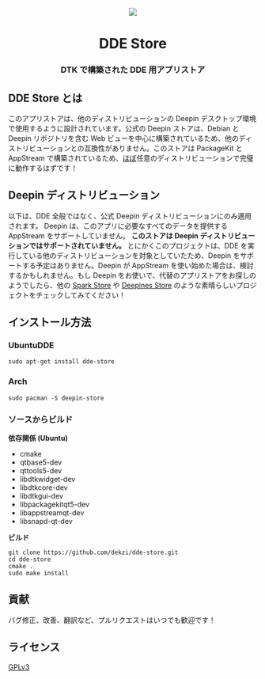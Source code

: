 <p align="center"><img src="https://user-images.githubusercontent.com/56656996/99621835-b2d8dc80-29dd-11eb-8183-987e80f8b3a7.png"></p>
<h1 align="center">DDE Store</h1>
<h3 align="center">DTK で構築された DDE 用アプリストア</h3>

## DDE Store とは

このアプリストアは、他のディストリビューションの Deepin デスクトップ環境で使用するように設計されています。公式の Deepin ストアは、Debian と Deepin リポジトリを含む Web ビューを中心に構築されているため、他のディストリビューションとの互換性がありません。このストアは PackageKit と AppStream で構築されているため、[ほぼ](#deepin-distro)任意のディストリビューションで完璧に動作するはずです！

## Deepin ディストリビューション

以下は、DDE 全般ではなく、公式 Deepin ディストリビューションにのみ適用されます。 Deepin は、このアプリに必要なすべてのデータを提供する AppStream をサポートしていません。 **このストアは Deepin ディストリビューションではサポートされていません。** とにかくこのプロジェクトは、DDE を実行している他のディストリビューションを対象としていたため、Deepin をサポートする予定はありません。Deepin が AppStream を使い始めた場合は、検討するかもしれません。もし Deepin をお使いで、代替のアプリストアをお探しのようでしたら、他の [Spark Store](https://www.spark-app.store) や [Deepines Store](https://deepines.com) のような素晴らしいプロジェクトをチェックしてみてください！

## インストール方法
### UbuntuDDE
```
sudo apt-get install dde-store
```

### Arch
```
sudo pacman -S deepin-store
```

### ソースからビルド
**依存関係 (Ubuntu)**
- cmake
- qtbase5-dev
- qttools5-dev
- libdtkwidget-dev
- libdtkcore-dev
- libdtkgui-dev
- libpackagekitqt5-dev
- libappstreamqt-dev
- libsnapd-qt-dev

**ビルド**
```
git clone https://github.com/dekzi/dde-store.git
cd dde-store
cmake .
sudo make install
```

## 貢献
バグ修正、改善、翻訳など、プルリクエストはいつでも歓迎です！

## ライセンス
[GPLv3](LICENSE)
